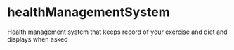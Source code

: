 # healthManagementSystem
Health management system that keeps record of your exercise and diet and displays when asked
